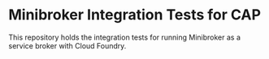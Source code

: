 # Minibroker Integration Tests for CAP

This repository holds the integration tests for running Minibroker as a service
broker with Cloud Foundry.
